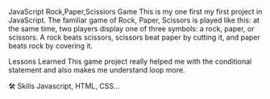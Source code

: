 JavaScript Rock,Paper,Scissiors Game
This is my one first my first project in JavaScript. The familiar game of Rock, Paper, Scissors is played like this: at the same time, 
two players display one of three symbols: a rock, paper, or scissors. A rock beats scissors, scissors beat paper by cutting it, and paper
beats rock by covering it.

Lessons Learned
This game project really helped me with the conditional statement and also makes me understand loop more.

🛠 Skills
Javascript, HTML, CSS...
